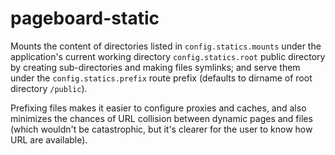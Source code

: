 pageboard-static
================

Mounts the content of directories listed in
`config.statics.mounts`
under the application's current working directory
`config.statics.root` public directory
by creating sub-directories and making files symlinks;
and serve them under the
`config.statics.prefix`
route prefix (defaults to dirname of root directory `/public`).

Prefixing files makes it easier to configure proxies and caches, and also minimizes
the chances of URL collision between dynamic pages and files (which wouldn't
be catastrophic, but it's clearer for the user to know how URL are available).

